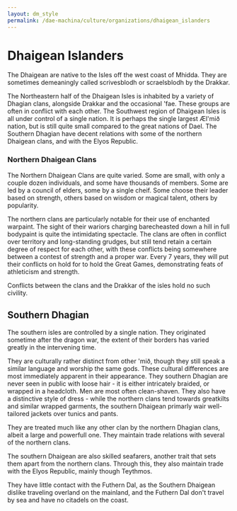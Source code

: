 ```yaml
---
layout: dm_style
permalink: /dae-machina/culture/organizations/dhaigean_islanders
---
```


# Dhaigean Islanders


The Dhaigean are native to the Isles off the west coast of Mhidda. They are sometimes demeaningly called scrivesblodh or scraelsblodh by the Drakkar.

The Northeastern half of the Dhaigean Isles is inhabited by a variety of Dhagian clans, alongside Drakkar and the occasional 'fae. These groups are often in conflict with each other.
The Southwest region of Dhaigean Isles is all under control of a single nation. It is perhaps the single largest Æl'mið nation, but is still quite small compared to the great nations of Dael.
The Southern Dhagian have decent relations with some of the northern Dhaigean clans, and with the Elyos Republic.

### Northern Dhaigean Clans

The Northern Dhaigean Clans are quite varied. Some are small, with only a couple dozen individuals, and some have thousands of members.
Some are led by a council of elders, some by a single cheif. Some choose their leader based on strength, others based on wisdom or magical talent, others by popularity.

The northern clans are particularly notable for their use of enchanted warpaint. The sight of their wariors charging barecheasted down a hill in full bodypaint is quite the intimidating spectacle.
The clans are often in conflict over territory and long-standing grudges, but still tend retain a certain degree of respect for each other, with these conflicts being somewhere between a contest of strength and a proper war.
Every 7 years, they will put their conflicts on hold for to hold the Great Games, demonstrating feats of athleticism and strength. 

Conflicts between the clans and the Drakkar of the isles hold no such civility.

## Southern Dhagian

The southern isles are controlled by a single nation. They originated sometime after the dragon war, the extent of their borders has varied greatly in the intervening time.

They are culturally rather distinct from other 'mið, though they still speak a similar language and worship the same gods. These cultural differences are most immediately apparent in their appearance. 
They southern Dhagian are never seen in public with loose hair - it is either intricately braided, or wrapped in a headcloth. Men are most often clean-shaven.
They also have a distinctive style of dress - while the northern clans tend towards greatkilts and similar wrapped garments, the southern Dhaigean primarly wair well-tailored jackets over tunics and pants.

They are treated much like any other clan by the northern Dhagian clans, albeit a large and powerfull one. They maintain trade relations with several of the northern clans.

The southern Dhaigean are also skilled seafarers, another trait that sets them apart from the northern clans. Through this, they also maintain trade with the Elyos Republic, mainly though Teythmos.

They have little contact with the Futhern Dal, as the Southern Dhaigean dislike traveling overland on the mainland, and the Futhern Dal don't travel by sea and have no citadels on the coast.